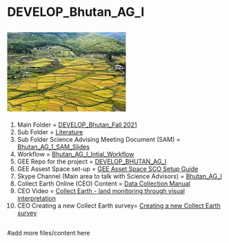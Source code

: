 # DEVELOP_Bhutan_AG_I
![](Bhutan_rice.jpg)
--
1. Main Folder = [DEVELOP_Bhutan_Fall 2021](https://drive.google.com/drive/folders/19zDLUAnEqCeM5EiNtgeflMZl384gb5u4?usp=sharing)
2. Sub Folder = [Literature](https://drive.google.com/drive/folders/1rcV_GGOssyaRXC4p2CpsyhrKW0G7Ii53?usp=sharing)
3. Sub Folder Science Advising Meeting Document (SAM) = [Bhutan_AG_1_SAM_Slides](https://docs.google.com/presentation/d/1hQzjjbrgkgLyl-59oeFSNuKpfL4fpwf7cT6zPbCRzgA/edit#slide=id.p)
4. Workflow = [Bhutan_AG_I_Intial_Workflow](https://docs.google.com/drawings/d/1vK6Ax1fo_KXB9foDo-d1gectl2OzfUO_QOFl46__cO8/edit?usp=sharing)
5. GEE Repo for the project = [DEVELOP_BHUTAN_AG_I](https://code.earthengine.google.com/?accept_repo=users/tjm0042/DEVELOP_BHUTAN_AG_I)
6. GEE Assest Space set-up = [GEE Asset Space SCO Setup Guide](https://docs.google.com/document/d/1ZwBueyU2gPzakb3a9cdOUFp4DKnMJV9PzYi3JYAUEn0/edit)
7. Skype Channel (Main area to talk with Science Advisors) = [Bhutan_AG_I](https://join.skype.com/hTK6EQEIaFDz)
8. Collect Earth Online (CEO) Content = [Data Collection Manual](https://collect.earth/downloads/CEO_Manual_DataCollector_EN_20210331.pdf)
9. CEO Video = [Collect Earth - land monitoring through visual interpretation](https://youtu.be/3cxyFXt15aM)
10. CEO Creating a new Collect Earth survey= [Creating a new Collect Earth survey](https://www.youtube.com/watch?v=j2ruGSzJg0Y)

##
#add more files/content here 
